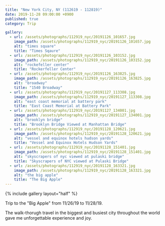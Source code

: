 ```yaml
---
title: "New York City, NY (112619 - 112819)"
date: 2019-11-28 09:00:00 +0900
published: true
category: Trip

gallery:
  - url: /assets/photographs/112919_nyc/20191126_101657.jpg
    image_path: /assets/photographs/112919_nyc/20191126_101657.jpg
    alt: "times square"
    title: "Times Sqaure"
  - url: /assets/photographs/112919_nyc/20191126_103152.jpg
    image_path: /assets/photographs/112919_nyc/20191126_103152.jpg
    alt: "rockefeller center"
    title: "Rockerfeller Center"
  - url: /assets/photographs/112919_nyc/20191126_163825.jpg
    image_path: /assets/photographs/112919_nyc/20191126_163825.jpg
    alt: "broadway"
    title: "1540 Broadway"
  - url: /assets/photographs/112919_nyc/20191127_113308.jpg
    image_path: /assets/photographs/112919_nyc/20191127_113308.jpg
    alt: "east coast memorial at battery park"
    title: "East Coast Memorial at Battery Park"
  - url: /assets/photographs/112919_nyc/20191127_134001.jpg
    image_path: /assets/photographs/112919_nyc/20191127_134001.jpg
    alt: "brooklyn bridge"
    title: "Brooklyn Bridge Viewed at Manhattan Bridge"
  - url: /assets/photographs/112919_nyc/20191128_120621.jpg
    image_path: /assets/photographs/112919_nyc/20191128_120621.jpg
    alt: "vessel and equinox hotels hudson yards"
    title: "Vessel and Equinox Hotels Hudson Yards"
  - url: /assets/photographs/112919_nyc/20191128_151401.jpg
    image_path: /assets/photographs/112919_nyc/20191128_151401.jpg
    alt: "skyscrapers of nyc viewed at pulaski bridge"
    title: "Skyscrapers of NYC viewed at Pulaski Bridge"
  - url: /assets/photographs/112919_nyc/20191128_163321.jpg
    image_path: /assets/photographs/112919_nyc/20191128_163321.jpg
    alt: "the big apple"
    title: "The Big Apple"
---
```


{% include gallery layout="half" %}

Trip to the "Big Apple" from 11/26/19 to 11/28/19.

The walk-thorugh travel in the biggest and busiest city throughout the world gave me unforgettable experience and joy.